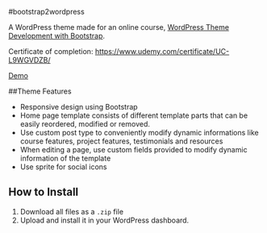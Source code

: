 #bootstrap2wordpress

A WordPress theme made for an online course, [WordPress Theme Development with Bootstrap](https://www.udemy.com/bootstrap-to-wordpress).

Certificate of completion: https://www.udemy.com/certificate/UC-L9WGVDZB/

[Demo](http://b2w.lanihuang.com/)

##Theme Features
- Responsive design using Bootstrap
- Home page template consists of different template parts that can be easily reordered, modified or removed.
- Use custom post type to conveniently modify dynamic informations like course features, project features, testimonials and resources
- When editing a page, use custom fields provided to modify dynamic information of the template
- Use sprite for social icons

## How to Install
1. Download all files as a `.zip` file
2. Upload and install it in your WordPress dashboard.

